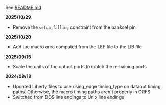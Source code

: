 See [README.md](https://github.com/The-OpenROAD-Project/asap7)

**2025/10/29**
- Remove the `setup_falling` constraint from the banksel pin

**2025/10/20**
- Add the macro area computed from the LEF file to the LIB file

**2025/09/15**
- Scale the units of the output ports to match the remaining ports

**2024/09/18**
- Updated Liberty files to use rising_edge timing_type on dataout timing paths. Otherwise, the macro timing paths aren't properly in ORFS
- Switched from DOS line endings to Unix line endings
  